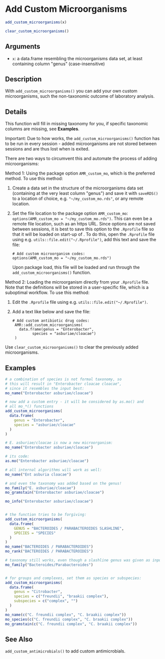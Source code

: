 # Add Custom Microorganisms

```r
add_custom_microorganisms(x)

clear_custom_microorganisms()
```

## Arguments

- `x`: a data.frame resembling the microorganisms data set, at least containing column "genus" (case-insensitive)

## Description

With `add_custom_microorganisms()` you can add your own custom microorganisms, such the non-taxonomic outcome of laboratory analysis.

## Details

This function will fill in missing taxonomy for you, if specific taxonomic columns are missing, see **Examples**.

Important: Due to how works, the `add_custom_microorganisms()` function has to be run in every session - added microorganisms are not stored between sessions and are thus lost when is exited.

There are two ways to circumvent this and automate the process of adding microorganisms:

Method 1: Using the package option `AMR_custom_mo`, which is the preferred method. To use this method:

1. Create a data set in the structure of the microorganisms data set (containing at the very least column "genus") and save it with `saveRDS()` to a location of choice, e.g. `"~/my_custom_mo.rds"`, or any remote location.
2. Set the file location to the package option `AMR_custom_mo`: `options(AMR_custom_mo = "~/my_custom_mo.rds")`. This can even be a remote file location, such as an https URL. Since options are not saved between sessions, it is best to save this option to the `.Rprofile` file so that it will be loaded on start-up of . To do this, open the `.Rprofile` file using e.g. `utils::file.edit("~/.Rprofile")`, add this text and save the file:
   
    
   
   ```
   # Add custom microorganism codes:
   options(AMR_custom_mo = "~/my_custom_mo.rds")
   ```
   
    
   
   Upon package load, this file will be loaded and run through the `add_custom_microorganisms()` function.

Method 2: Loading the microorganism directly from your `.Rprofile` file. Note that the definitions will be stored in a user-specific file, which is a suboptimal workflow. To use this method:

1. Edit the `.Rprofile` file using e.g. `utils::file.edit("~/.Rprofile")`.
2. Add a text like below and save the file:
   
    
   
   ```
   # Add custom antibiotic drug codes:
    AMR::add_custom_microorganisms(
      data.frame(genus = "Enterobacter",
            species = "asburiae/cloacae")
    )
   ```

Use `clear_custom_microorganisms()` to clear the previously added microorganisms.

## Examples

```r
# a combination of species is not formal taxonomy, so
# this will result in "Enterobacter cloacae cloacae",
# since it resembles the input best:
mo_name("Enterobacter asburiae/cloacae")

# now add a custom entry - it will be considered by as.mo() and
# all mo_*() functions
add_custom_microorganisms(
  data.frame(
    genus = "Enterobacter",
    species = "asburiae/cloacae"
  )
)

# E. asburiae/cloacae is now a new microorganism:
mo_name("Enterobacter asburiae/cloacae")

# its code:
as.mo("Enterobacter asburiae/cloacae")

# all internal algorithms will work as well:
mo_name("Ent asburia cloacae")

# and even the taxonomy was added based on the genus!
mo_family("E. asburiae/cloacae")
mo_gramstain("Enterobacter asburiae/cloacae")

mo_info("Enterobacter asburiae/cloacae")


# the function tries to be forgiving:
add_custom_microorganisms(
  data.frame(
    GENUS = "BACTEROIDES / PARABACTEROIDES SLASHLINE",
    SPECIES = "SPECIES"
  )
)
mo_name("BACTEROIDES / PARABACTEROIDES")
mo_rank("BACTEROIDES / PARABACTEROIDES")

# taxonomy still works, even though a slashline genus was given as input:
mo_family("Bacteroides/Parabacteroides")


# for groups and complexes, set them as species or subspecies:
add_custom_microorganisms(
  data.frame(
    genus = "Citrobacter",
    species = c("freundii", "braakii complex"),
    subspecies = c("complex", "")
  )
)
mo_name(c("C. freundii complex", "C. braakii complex"))
mo_species(c("C. freundii complex", "C. braakii complex"))
mo_gramstain(c("C. freundii complex", "C. braakii complex"))
```

## See Also

`add_custom_antimicrobials()` to add custom antimicrobials.



